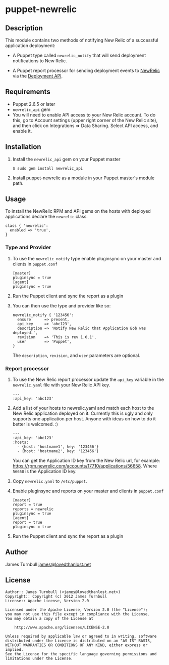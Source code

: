 # puppet-newrelic

## Description

This module contains two methods of notifying New Relic of a successful
application deployment:

* A Puppet type called `newrelic_notify` that will send deployment
  notifications to New Relic.

* A Puppet report processor for sending deployment events to
  [NewRelic](http://newrelic.com) via the [Deployment API](http://newrelic.github.com/newrelic_api/NewRelicApi/Deployment.html).

## Requirements

* Puppet 2.6.5 or later
* `newrelic_api` gem
* You will need to enable API access to your New Relic account. To do this, go to
Account settings (upper right corner of the New Relic site), and then
click on Integrations => Data Sharing. Select API access, and enable it.

## Installation

1.  Install the `newrelic_api` gem on your Puppet master

        $ sudo gem install newrelic_api

2.  Install puppet-newrelic as a module in your Puppet master's module
    path.

## Usage

To install the NewRelic RPM and API gems on the hosts with deployed
applications declare the `newrelic` class.

    class { 'newrelic':
      enabled => 'true',
    }

### Type and Provider

1.  To use the `newrelic_notify` type enable pluginsync
    on your master and clients in `puppet.conf`

        [master]
        pluginsync = true
        [agent]
        pluginsync = true

2.  Run the Puppet client and sync the report as a plugin

3.  You can then use the type and provider like so:

        newrelic_notify { '123456':
          ensure      => present,
          api_key     => 'abc123',
          description => 'Notify New Relic that Application Bob was deployed.',
          revision    => 'This is rev 1.0.1', 
          user        => 'Puppet',
        }

    The `description`, `revision`, and `user` parameters are optional. 

### Report processor

1.  To use the New Relic report processor update the `api_key` variable in the `newrelic.yaml` file with
    your New Relic API key.

        ---
        :api_key: 'abc123'

2.  Add a list of your hosts to newrelic.yaml and match each host to the
    New Relic application deployed on it. Currently this is ugly and
    only supports one application per host. Anyone with ideas on how to do
    it better is welcomed. :)

        ---
        :api_key: 'abc123'
        :hosts:
          - {host: 'hostname1', key: '123456'}
          - {host: 'hostname2', key: '123456'}

    You can get the Application ID key from the New Relic url, for
    example: https://rpm.newrelic.com/accounts/17710/applications/56658.
    Where `56658` is the Application ID key. 

3.  Copy `newrelic.yaml` to `/etc/puppet`.

4.  Enable pluginsync and reports on your master and clients in `puppet.conf`

        [master]
        report = true
        reports = newrelic
        pluginsync = true
        [agent]
        report = true
        pluginsync = true

5.  Run the Puppet client and sync the report as a plugin

Author
------

James Turnbull <james@lovedthanlost.net>

License
-------

    Author:: James Turnbull (<james@lovedthanlost.net>)
    Copyright:: Copyright (c) 2012 James Turnbull
    License:: Apache License, Version 2.0

    Licensed under the Apache License, Version 2.0 (the "License");
    you may not use this file except in compliance with the License.
    You may obtain a copy of the License at

        http://www.apache.org/licenses/LICENSE-2.0

    Unless required by applicable law or agreed to in writing, software
    distributed under the License is distributed on an "AS IS" BASIS,
    WITHOUT WARRANTIES OR CONDITIONS OF ANY KIND, either express or implied.
    See the License for the specific language governing permissions and
    limitations under the License.
